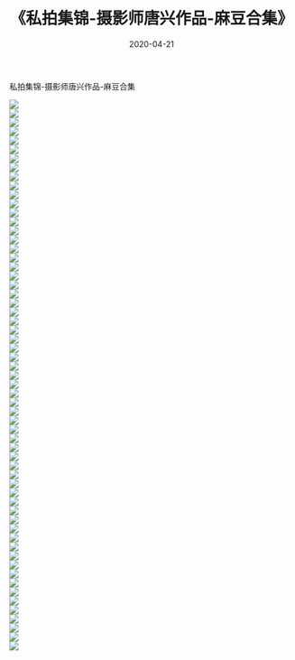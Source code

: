 ﻿---
layout: post
title:  《私拍集锦-摄影师唐兴作品-麻豆合集》
date:   2020-04-21
img: http://imgx.orgx.ga/漏D/网络美图/2020/私拍集锦-摄影师唐兴作品-麻豆合集/000.jpg
categories: [美女, 清纯, 唯美]
---

私拍集锦-摄影师唐兴作品-麻豆合集

  ![](http://imgx.orgx.ga/漏D/网络美图/2020/私拍集锦-摄影师唐兴作品-麻豆合集/001.jpg) <br> ![](http://imgx.orgx.ga/漏D/网络美图/2020/私拍集锦-摄影师唐兴作品-麻豆合集/002.jpg) <br> ![](http://imgx.orgx.ga/漏D/网络美图/2020/私拍集锦-摄影师唐兴作品-麻豆合集/003.jpg) <br> ![](http://imgx.orgx.ga/漏D/网络美图/2020/私拍集锦-摄影师唐兴作品-麻豆合集/004.jpg) <br> ![](http://imgx.orgx.ga/漏D/网络美图/2020/私拍集锦-摄影师唐兴作品-麻豆合集/005.jpg) <br> ![](http://imgx.orgx.ga/漏D/网络美图/2020/私拍集锦-摄影师唐兴作品-麻豆合集/006.jpg) <br> ![](http://imgx.orgx.ga/漏D/网络美图/2020/私拍集锦-摄影师唐兴作品-麻豆合集/007.jpg) <br> ![](http://imgx.orgx.ga/漏D/网络美图/2020/私拍集锦-摄影师唐兴作品-麻豆合集/008.jpg) <br> ![](http://imgx.orgx.ga/漏D/网络美图/2020/私拍集锦-摄影师唐兴作品-麻豆合集/009.jpg) <br> ![](http://imgx.orgx.ga/漏D/网络美图/2020/私拍集锦-摄影师唐兴作品-麻豆合集/010.jpg) <br> ![](http://imgx.orgx.ga/漏D/网络美图/2020/私拍集锦-摄影师唐兴作品-麻豆合集/011.jpg) <br> ![](http://imgx.orgx.ga/漏D/网络美图/2020/私拍集锦-摄影师唐兴作品-麻豆合集/012.jpg) <br> ![](http://imgx.orgx.ga/漏D/网络美图/2020/私拍集锦-摄影师唐兴作品-麻豆合集/013.jpg) <br> ![](http://imgx.orgx.ga/漏D/网络美图/2020/私拍集锦-摄影师唐兴作品-麻豆合集/014.jpg) <br> ![](http://imgx.orgx.ga/漏D/网络美图/2020/私拍集锦-摄影师唐兴作品-麻豆合集/015.jpg) <br> ![](http://imgx.orgx.ga/漏D/网络美图/2020/私拍集锦-摄影师唐兴作品-麻豆合集/016.jpg) <br> ![](http://imgx.orgx.ga/漏D/网络美图/2020/私拍集锦-摄影师唐兴作品-麻豆合集/017.jpg) <br> ![](http://imgx.orgx.ga/漏D/网络美图/2020/私拍集锦-摄影师唐兴作品-麻豆合集/018.jpg) <br> ![](http://imgx.orgx.ga/漏D/网络美图/2020/私拍集锦-摄影师唐兴作品-麻豆合集/019.jpg) <br> ![](http://imgx.orgx.ga/漏D/网络美图/2020/私拍集锦-摄影师唐兴作品-麻豆合集/020.jpg) <br> ![](http://imgx.orgx.ga/漏D/网络美图/2020/私拍集锦-摄影师唐兴作品-麻豆合集/021.jpg) <br> ![](http://imgx.orgx.ga/漏D/网络美图/2020/私拍集锦-摄影师唐兴作品-麻豆合集/022.jpg) <br> ![](http://imgx.orgx.ga/漏D/网络美图/2020/私拍集锦-摄影师唐兴作品-麻豆合集/023.jpg) <br> ![](http://imgx.orgx.ga/漏D/网络美图/2020/私拍集锦-摄影师唐兴作品-麻豆合集/024.jpg) <br> ![](http://imgx.orgx.ga/漏D/网络美图/2020/私拍集锦-摄影师唐兴作品-麻豆合集/025.jpg) <br> ![](http://imgx.orgx.ga/漏D/网络美图/2020/私拍集锦-摄影师唐兴作品-麻豆合集/026.jpg) <br> ![](http://imgx.orgx.ga/漏D/网络美图/2020/私拍集锦-摄影师唐兴作品-麻豆合集/027.jpg) <br> ![](http://imgx.orgx.ga/漏D/网络美图/2020/私拍集锦-摄影师唐兴作品-麻豆合集/028.jpg) <br> ![](http://imgx.orgx.ga/漏D/网络美图/2020/私拍集锦-摄影师唐兴作品-麻豆合集/029.jpg) <br> ![](http://imgx.orgx.ga/漏D/网络美图/2020/私拍集锦-摄影师唐兴作品-麻豆合集/030.jpg) <br> ![](http://imgx.orgx.ga/漏D/网络美图/2020/私拍集锦-摄影师唐兴作品-麻豆合集/031.jpg) <br> ![](http://imgx.orgx.ga/漏D/网络美图/2020/私拍集锦-摄影师唐兴作品-麻豆合集/032.jpg) <br> ![](http://imgx.orgx.ga/漏D/网络美图/2020/私拍集锦-摄影师唐兴作品-麻豆合集/033.jpg) <br> ![](http://imgx.orgx.ga/漏D/网络美图/2020/私拍集锦-摄影师唐兴作品-麻豆合集/034.jpg) <br> ![](http://imgx.orgx.ga/漏D/网络美图/2020/私拍集锦-摄影师唐兴作品-麻豆合集/035.jpg) <br> ![](http://imgx.orgx.ga/漏D/网络美图/2020/私拍集锦-摄影师唐兴作品-麻豆合集/036.jpg) <br> ![](http://imgx.orgx.ga/漏D/网络美图/2020/私拍集锦-摄影师唐兴作品-麻豆合集/037.jpg) <br> ![](http://imgx.orgx.ga/漏D/网络美图/2020/私拍集锦-摄影师唐兴作品-麻豆合集/038.jpg) <br> ![](http://imgx.orgx.ga/漏D/网络美图/2020/私拍集锦-摄影师唐兴作品-麻豆合集/039.jpg) <br> ![](http://imgx.orgx.ga/漏D/网络美图/2020/私拍集锦-摄影师唐兴作品-麻豆合集/040.jpg) <br> ![](http://imgx.orgx.ga/漏D/网络美图/2020/私拍集锦-摄影师唐兴作品-麻豆合集/041.jpg) <br> ![](http://imgx.orgx.ga/漏D/网络美图/2020/私拍集锦-摄影师唐兴作品-麻豆合集/042.jpg) <br> ![](http://imgx.orgx.ga/漏D/网络美图/2020/私拍集锦-摄影师唐兴作品-麻豆合集/043.jpg) <br> ![](http://imgx.orgx.ga/漏D/网络美图/2020/私拍集锦-摄影师唐兴作品-麻豆合集/044.jpg) <br> ![](http://imgx.orgx.ga/漏D/网络美图/2020/私拍集锦-摄影师唐兴作品-麻豆合集/045.jpg) <br> ![](http://imgx.orgx.ga/漏D/网络美图/2020/私拍集锦-摄影师唐兴作品-麻豆合集/046.jpg) <br> ![](http://imgx.orgx.ga/漏D/网络美图/2020/私拍集锦-摄影师唐兴作品-麻豆合集/047.jpg) <br> ![](http://imgx.orgx.ga/漏D/网络美图/2020/私拍集锦-摄影师唐兴作品-麻豆合集/048.jpg) <br> ![](http://imgx.orgx.ga/漏D/网络美图/2020/私拍集锦-摄影师唐兴作品-麻豆合集/049.jpg) <br> ![](http://imgx.orgx.ga/漏D/网络美图/2020/私拍集锦-摄影师唐兴作品-麻豆合集/050.jpg) <br> ![](http://imgx.orgx.ga/漏D/网络美图/2020/私拍集锦-摄影师唐兴作品-麻豆合集/051.jpg) <br> ![](http://imgx.orgx.ga/漏D/网络美图/2020/私拍集锦-摄影师唐兴作品-麻豆合集/052.jpg) <br> ![](http://imgx.orgx.ga/漏D/网络美图/2020/私拍集锦-摄影师唐兴作品-麻豆合集/053.jpg) <br> ![](http://imgx.orgx.ga/漏D/网络美图/2020/私拍集锦-摄影师唐兴作品-麻豆合集/054.jpg) <br> ![](http://imgx.orgx.ga/漏D/网络美图/2020/私拍集锦-摄影师唐兴作品-麻豆合集/055.jpg) <br> ![](http://imgx.orgx.ga/漏D/网络美图/2020/私拍集锦-摄影师唐兴作品-麻豆合集/056.jpg) <br> ![](http://imgx.orgx.ga/漏D/网络美图/2020/私拍集锦-摄影师唐兴作品-麻豆合集/057.jpg) <br> ![](http://imgx.orgx.ga/漏D/网络美图/2020/私拍集锦-摄影师唐兴作品-麻豆合集/058.jpg) <br> ![](http://imgx.orgx.ga/漏D/网络美图/2020/私拍集锦-摄影师唐兴作品-麻豆合集/059.jpg) <br> ![](http://imgx.orgx.ga/漏D/网络美图/2020/私拍集锦-摄影师唐兴作品-麻豆合集/060.jpg) <br> ![](http://imgx.orgx.ga/漏D/网络美图/2020/私拍集锦-摄影师唐兴作品-麻豆合集/061.jpg) <br>